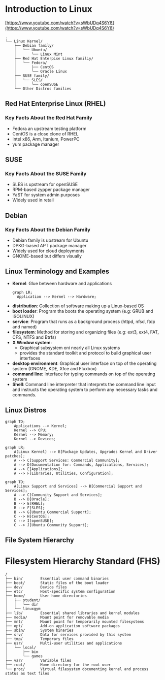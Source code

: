 # Introduction to Linux

[https://www.youtube.com/watch?v=sWbUDq4S6Y8](https://www.youtube.com/watch?v=sWbUDq4S6Y8)

```
.
└── Linux Kernel/
    ├── Debian family/
    │   └── Ubuntu/
    │       └── Linux Mint
    ├── Red Hat Enterpise Linux familiy/
    │   └── Fedora/
    │       ├── CentOS
    │       └── Oracle Linux
    ├── SUSE family/
    │   └── SLES/
    │       └── openSUSE
    └── Other Distros families
```

## Red Hat Enterprise Linux (RHEL)

### Key Facts About the Red Hat Family

- Fedora an upstream testing platform
- CentOS is a close clone of RHEL
- Intel x86, Arm, Itanium, PowerPC
- yum package manager

## SUSE

### Key Facts About the SUSE Family

- SLES is upstream for openSUSE
- RPM-based zypper package manager
- YaST for system admin purposes
- Widely used in retail

## Debian

### Key Facts About the Debian Family

- Debian family is upstream for Ubuntu
- DPKG-based APT package manager
- Widely used for cloud deployments
- GNOME-based but differs visually

## Linux Terminology and Examples

- **Kernel**: Glue between hardware and applications
  ```mermaid
  graph LR;
    Application --> Kernel --> Hardware;
  ```
- **distribution**: Collection of software making up a Linux-based OS
- **boot loader**: Program tha boots the operating system (e.g: GRUB and ISOLINUX)
- **service**: Program that runs as a background process (httpd, nfsd, ftdp and named)
- **filesystem**: Method for storing and organizing files (e.g: ext3, ext4, FAT, CFS, NTFS and Btrfs)
- **X Window system**:
  - Graphical subsystem oni nearly all Linux systems
  - provides the standard toolkit and protocol to build graphical user interfaces
- **desktop environment**: Graphical user interface on top of the operating system (GNOME, KDE, Xfce and Fluxbox)
- **command line**: Interface for typing commands on top of the operating system
- **Shell**: Command line interpreter that interprets the command line input and instructs the operating system to perform any necessary tasks and commands.

## Linux Distros

```mermaid
graph TD;
    Applications --> Kernel;
    Kernel --> CPU;
    Kernel --> Memory;
    Kernel --> Devices;

```

```mermaid
graph LR;
    A(Linux Kernel) --> B[Package Updates, Upgrades Kernel and Driver patches];
    A --> C[Support Services: Commercial Community];
    A --> D[Documentation for: Commands, Applications, Services];
    A --> E[Applications];
    A --> F[Libraries, Utilities, Configuration];

```

```mermaid
graph TD;
    A[Linux Support and Services] --> B[Commercial Support and Services];
    A --> C[Community Support and Services];
    B --> D[Oracle];
    B --> E[RHEL];
    B --> F[SLES];
    B --> G[Ubuntu Commercial Support];
    C --> H[CentOS];
    C --> I[openSUSE];
    C --> J[Ubuntu Community Support];

```

## File System Hierarchy

# Filesystem Hierarchy Standard (FHS)

```
/
├── bin/        Essential user command binaries
├── boot/       Static files of the boot loader
├── dev/        Device files
├── etc/        Host-specific system configuration
├── home/       User home directories
│   ├── student/
│   │   └── dir
│   └── linuxgym
├── lib/        Essential shared libraries and kernel modules
├── media/      Mount point for removable media
├── mnt/        Mount point for temporarily mounted filesystems
├── opt/        Add-on application software packages
├── sbin/       System binaries
├── srv/        Data for services provided by this system
├── tmp/        Temporary files
├── usr/        Multi-user utilities and applications
│   └── local/
│       ├── bin
│       └── games
├── var/        Variable files
├── root/       Home directory for the root user
└── proc/       Virtual filesystem documenting kernel and process status as text files

```

